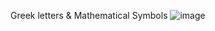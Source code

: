 Greek letters & Mathematical Symbols
![image](https://github.com/user-attachments/assets/011e299c-c9c9-492b-af01-84d8b5087f4c)
